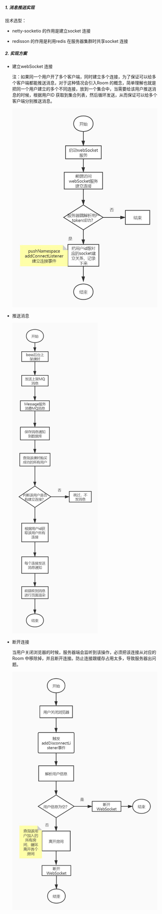 ##### 1. 消息推送实现

技术选型：

- netty-socketio 的作用是建立socket 连接

- redisson 的作用是利用redis 在服务器集群时共享socket 连接





##### 2. 实现方案

- 建立webSocket 连接

  注：如果同一个用户开了多个客户端，同时建立多个连接，为了保证可以给多个客户端都能推送消息，对于这种情况会引入Room 的概念，简单理解也就是把同一个用户建立的多个不同连接，放到一个集合中，当需要给该用户推送消息的时候，根据用户ID 获取到集合列表，然后循环发送，从而保证可以给多个客户端分别推送消息。

  ![image-20220301134023956](images/image-20220301134023956.png)

- 推送消息

  ![image-20220301134121064](images/image-20220301134121064.png)

- 断开连接

  当用户关闭浏览器的时候，服务器端会监听到该操作，必须把该连接从对应的Room 中移除掉，并且断开连接。防止连接跟缓存占用太多，导致服务器出问题。

  ![image-20220301134202018](images/image-20220301134202018.png)





